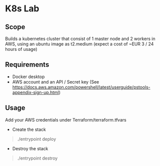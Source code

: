 # K8s Lab

## Scope

Builds a kubernetes cluster that consist of 1 master node and 2 workers in AWS, using an ubuntu image as t2.medium (expect a cost of ~EUR 3 / 24 hours of usage)

## Requirements

- Docker desktop
- AWS account and an API / Secret key (See https://docs.aws.amazon.com/powershell/latest/userguide/pstools-appendix-sign-up.html)

## Usage

Add your AWS credentials under Terraform/terraform.tfvars

- Create the stack
> ./entrypoint deploy

- Destroy the stack
> ./entrypoint destroy
